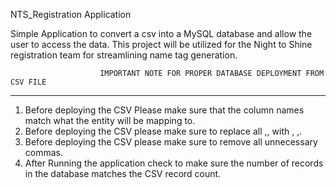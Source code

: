 NTS_Registration Application

Simple Application to convert a csv into a MySQL database and allow the user to access the data. 
This project will be utilized for the Night to Shine registration team for streamlining name tag generation.

                        IMPORTANT NOTE FOR PROPER DATABASE DEPLOYMENT FROM CSV FILE
------------------------------------------------------------------------------------------------------------------------
1. Before deploying the CSV Please make sure that the column names match what the entity will be mapping to.
2. Before deploying the CSV please make sure to replace all ,, with , ,.
3. Before deploying the CSV please make sure to remove all unnecessary commas.
4. After Running the application check to make sure the number of records in the database matches the CSV record count.
